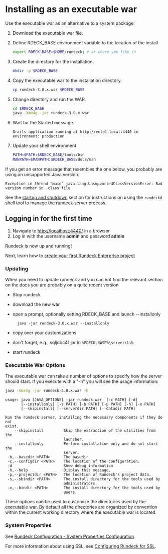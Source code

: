 # Installing as an executable war

Use the executable war as an alternative to a system package:

1. Download the executable war file.
1. Define RDECK_BASE environment variable to the location of the install

   ```bash
   export RDECK_BASE=$HOME/rundeck; # or where you like it
   ```

1. Create the directory for the installation.

   ```bash
   mkdir -p $RDECK_BASE
   ```

1. Copy the executable war to the installation directory.

   ```bash
   cp rundeck-3.0.x.war $RDECK_BASE
   ```

1. Change directory and run the WAR.

   ```bash
   cd $RDECK_BASE
   java -Xmx4g -jar rundeck-3.0.x.war
   ```

1. Wait for the Started message.

   ```
   Grails application running at http://ecto1.local:4440 in environment: production
   ```

1. Update your shell environment

   ```bash
   PATH=$PATH:$RDECK_BASE/tools/bin
   MANPATH=$MANPATH:$RDECK_BASE/docs/man
   ```

If you get an error message that resembles the one below, you probably
are using an unsupported Java version.

    Exception in thread "main" java.lang.UnsupportedClassVersionError: Bad version number in .class file

See the [startup and shutdown](/administration/maintenance/startup.md) section for
instructions on using the `rundeckd` shell tool to manage the
rundeck server process.

## Logging in for the first time

1. Navigate to [http://localhost:4440/](http://localhost:4440/user/login) in a browser
1. Log in with the username **admin** and password **admin**

Rundeck is now up and running!

Next, learn how to [create your first Rundeck Enterprise project](/manual/03-getting-started.md#project-setup)

### Updating

When you need to update rundeck and you can not find the relevant section on the docs you are probably on a quite recent version.

- Stop rundeck
- download the new war
- open a prompt, optionally setting RDECK_BASE and launch --installonly

        java -jar rundeck-3.0.x.war --installonly

- copy over your customizations
- don't forget, e.g., sqljdbc41.jar in `%RDECK_BASE%\server\lib`
- start rundeck

### Executable War Options

The executable war can take a number of options to specify how the server should start. If you execute with a "-h" you will see the usage information:

```bash
java -Xmx4g -jar rundeck-3.0.x.war -h
```

    usage: java [JAVA_OPTIONS] -jar rundeck.war  [-c PATH] [-d]
           [--installonly] [-s PATH] [-b PATH] [-p PATH] [-h] [-x PATH]
           [--skipinstall] [--serverdir PATH] [--datadir PATH]

    Run the rundeck server, installing the necessary components if they do not
    exist.
        --skipinstall         Skip the extraction of the utilities from the
                              launcher.
        --installonly         Perform installation only and do not start the
                              server.
     -b,--basedir <PATH>      The basedir
     -c,--configdir <PATH>    The location of the configuration.
     -d                       Show debug information
     -h,--help                Display this message.
     -p,--projectdir <PATH>   The location of Rundeck's project data.
     -s,--sbindir <PATH>      The install directory for the tools used by
                              administrators.
     -x,--bindir <PATH>       The install directory for the tools used by
                              users.

These options can be used to customize the directories used by the executable war.
By default all the directories are organized by convention within the current
working directory where the executable war is located.

### System Properties

See [Rundeck Configuration - System Properties Configuration](/administration/configuration/system-properties.md)

For more information about using SSL, see [Configuring Rundeck for SSL](/administration/security/ssl.md).
